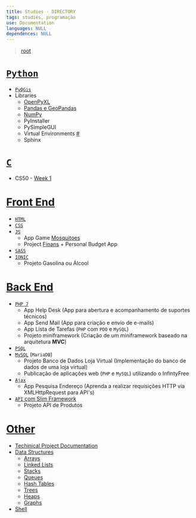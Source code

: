 ```yaml
---
title: Studies - DIRECTORY
tags: studies, programação
use: Documentation
languages: NULL
dependences: NULL
---
```


> [root](./README.md)

# [`Python`](./PYTHON/README.md)
- [`PyQGis`](./PYTHON/PYQGIS/README.md)
- Libraries
    - [OpenPyXL](./PYTHON/openpyxl.md)
    - [Pandas e GeoPandas](./PYTHON/geo-pandas.md)
    - [NumPy](./PYTHON/numpy.md)
    - PyInstaller
    - PySimpleGUI
    - Virtual Environments [#](https://docs.python.org/3/tutorial/venv.html)
    - Sphinx

# [`C`](./C/)
- CS50 - [Week 1](./CS50/week1/README.md)

# [Front End](./Front_End/)
- [`HTML`](./Front_End/HTML/README.md)
- [`CSS`](./Front_End/CSS/README.md)
- [`JS`](./Front_End/JS/README.md)  
    - App Game [Mosquitoes](https://github.com/see7e/Mosquitoes-WebGame)
    - Project [Finans](https://github.com/see7e/Finans) + Personal Budget App
- [`SASS`](./Front_End/SASS/README.md)
- [`IONIC`](./Front_End/IONIC/README.md)
    - Projeto Gasolina ou Álcool

# [Back End](./Back_End/)
- [`PHP 7`](./Back_End/PHP/README.md)
    - App Help Desk (App para abertura e acompanhamento de suportes técnicos)
    - App Send Mail (App para criação e envio de e-mails)
    - App Lista de Tarefas (`PHP` com `PDO` e `MySQL`)
    - Projeto miniframework (Criação de um miniframework baseado na arquitetura **MVC**)
- [`PSQL`](./Back_End/PSQL/README.md)
- [`MySQL`](./Back_End/MySQL/README.md) (`MariaDB`)
    - Projeto Banco de Dados Loja Virtual (Implementação do banco de dados de uma loja virtual)
    - Publicação de aplicações web (`PHP` e `MySQL`) utilizando o InfintyFree
- [`Ajax`](./Back_End/Ajax/README.md)
    - App Pesquisa Endereço (Aprenda a realizar requisições HTTP via XMLHttpRequest para API's)
- [`API` com Slim Framework](./Back_End/API/README.md)
    - Projeto API de Produtos

# [Other](./Other)
- [Techinical Project Documentation](./Other/project_documentation.md)
- [Data Structures](./Other/data_structure.md)
    -   [Arrays](./Other/ds_array.md)
    -   [Linked Lists](./Other/ds_linked_list.md)
    -   [Stacks](./Other/ds_stack.md)
    -   [Queues](./Other/ds_queue.md)
    -   [Hash Tables](./Other/ds_hash_table.md)
    -   [Trees](./Other/ds_tree.md)
    -   [Heaps](./Other/ds_heap.md)
    -   [Graphs](./Other/ds_graph.md)
- [Shell](./Other/shell.md)
